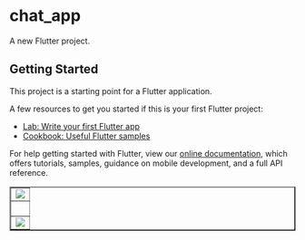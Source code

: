 # chat_app

A new Flutter project.

## Getting Started

This project is a starting point for a Flutter application.

A few resources to get you started if this is your first Flutter project:

- [Lab: Write your first Flutter app](https://flutter.dev/docs/get-started/codelab)
- [Cookbook: Useful Flutter samples](https://flutter.dev/docs/cookbook)

For help getting started with Flutter, view our
[online documentation](https://flutter.dev/docs), which offers tutorials,
samples, guidance on mobile development, and a full API reference.


<table border="2" align="center">
  <tr>
    <td ><img src="https://github.com/mahirkursun/chatapp/blob/main/images/chatapp1.gif"  /></td>
  
  </tr>
   <tr>
    <td ><br/></td>

  </tr>
  <tr>
    <td ><img src="https://github.com/mahirkursun/chatapp/blob/main/images/chatapp2.gif"/></td>

  </tr>

</table>
